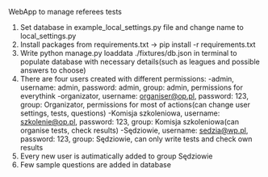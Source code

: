 WebApp to manage referees tests

1. Set database in example_local_settings.py file and change name to local_settings.py
2. Install packages from requirements.txt -> pip install -r requirements.txt
3. Write python manage.py loaddata ./fixtures/db.json in terminal to populate database with necessary details(such as leagues and possible answers to choose)
4. There are four users created with different permissions: 
-admin, username: admin, password: admin, group: admin, permissions for everythink
-organizator, username: organiser@op.pl, password: 123, group: Organizator, permissions for most of actions(can change user settings, tests, questions)
-Komisja szkoleniowa, username: szkolenie@op.pl, password: 123, group: Komisja szkoleniowa(can organise tests, check results)
-Sędziowie, username: sedzia@wp.pl, password: 123, group: Sędziowie, can only write tests and check own results
5. Every new user is autimatically added to group Sędziowie
6. Few sample questions are added in database